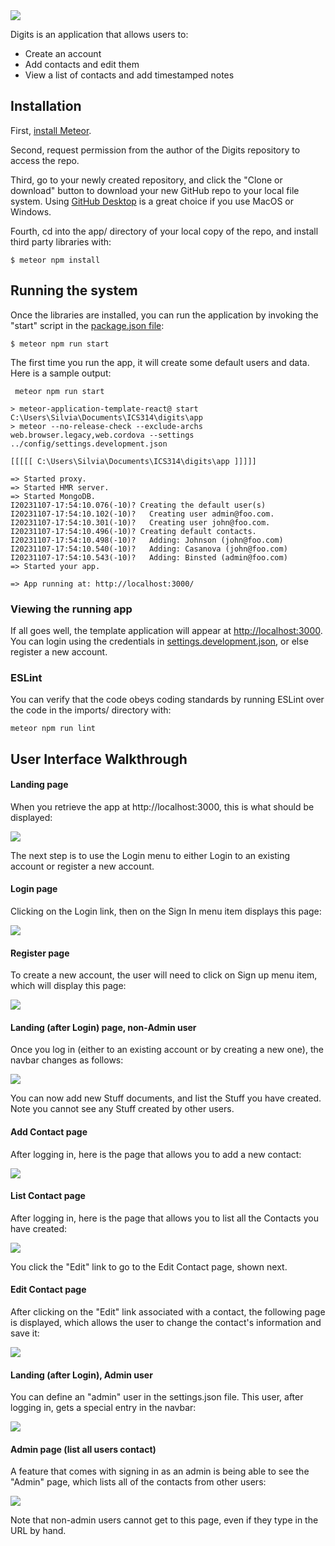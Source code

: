 <img src="doc/landing-page.png">

Digits is an application that allows users to: 

  * Create an account
  * Add contacts and edit them
  * View a list of contacts and add timestamped notes

## Installation

First, [install Meteor](https://www.meteor.com/install).

Second, request permission from the author of the Digits repository to access the repo.

Third, go to your newly created repository, and click the "Clone or download" button to download your new GitHub repo to your local file system.  Using [GitHub Desktop](https://desktop.github.com/) is a great choice if you use MacOS or Windows.

Fourth, cd into the app/ directory of your local copy of the repo, and install third party libraries with:

```
$ meteor npm install
```

## Running the system

Once the libraries are installed, you can run the application by invoking the "start" script in the [package.json file](https://github.com/ics-software-engineering/meteor-application-template-react/blob/master/app/package.json):

```
$ meteor npm run start
```

The first time you run the app, it will create some default users and data. Here is a sample output:

```
 meteor npm run start 
                             
> meteor-application-template-react@ start C:\Users\Silvia\Documents\ICS314\digits\app
> meteor --no-release-check --exclude-archs web.browser.legacy,web.cordova --settings ../config/settings.development.json

[[[[[ C:\Users\Silvia\Documents\ICS314\digits\app ]]]]]

=> Started proxy.
=> Started HMR server.
=> Started MongoDB.                           
I20231107-17:54:10.076(-10)? Creating the default user(s)
I20231107-17:54:10.102(-10)?   Creating user admin@foo.com.
I20231107-17:54:10.301(-10)?   Creating user john@foo.com.
I20231107-17:54:10.496(-10)? Creating default contacts.
I20231107-17:54:10.498(-10)?   Adding: Johnson (john@foo.com)
I20231107-17:54:10.540(-10)?   Adding: Casanova (john@foo.com)
I20231107-17:54:10.543(-10)?   Adding: Binsted (admin@foo.com)
=> Started your app.

=> App running at: http://localhost:3000/
```

### Viewing the running app

If all goes well, the template application will appear at [http://localhost:3000](http://localhost:3000).  You can login using the credentials in [settings.development.json](https://github.com/ics-software-engineering/meteor-application-template-react/blob/main/config/settings.development.json), or else register a new account.

### ESLint

You can verify that the code obeys coding standards by running ESLint over the code in the imports/ directory with:

```
meteor npm run lint
```

## User Interface Walkthrough

#### Landing page

When you retrieve the app at http://localhost:3000, this is what should be displayed:

<img src="doc/landing-page.png">

The next step is to use the Login menu to either Login to an existing account or register a new account.

#### Login page

Clicking on the Login link, then on the Sign In menu item displays this page:

<img src="doc/signin-page.png">

#### Register page

To create a new account, the user will need to click on Sign up menu item, which will display this page:

<img src="doc/register-page.png">


#### Landing (after Login) page, non-Admin user

Once you log in (either to an existing account or by creating a new one), the navbar changes as follows:

<img src="doc/landing-after-login-page.png">

You can now add new Stuff documents, and list the Stuff you have created. Note you cannot see any Stuff created by other users.

#### Add Contact page

After logging in, here is the page that allows you to add a new contact:

<img src="doc/add-contact-page.png">

#### List Contact page

After logging in, here is the page that allows you to list all the Contacts you have created:

<img src="doc/list-contact-page.png">

You click the "Edit" link to go to the Edit Contact page, shown next.

#### Edit Contact page

After clicking on the "Edit" link associated with a contact, the following page is displayed, which allows the user to change the contact's information and save it:

<img src="doc/edit-contact-page.png">

#### Landing (after Login), Admin user

You can define an "admin" user in the settings.json file. This user, after logging in, gets a special entry in the navbar:

<img src="doc/admin-landing-page.png">

#### Admin page (list all users contact)

A feature that comes with signing in as an admin is being able to see the "Admin" page, which lists all of the contacts from other users:

<img src="doc/admin-list-contact-page.png">

Note that non-admin users cannot get to this page, even if they type in the URL by hand.

